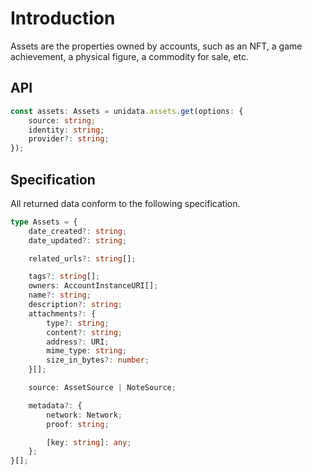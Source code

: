 # Introduction

Assets are the properties owned by accounts, such as an NFT, a game achievement, a physical figure, a commodity for sale, etc.

## API

```ts
const assets: Assets = unidata.assets.get(options: {
    source: string;
    identity: string;
    provider?: string;
});
```

## Specification

All returned data conform to the following specification.

```ts
type Assets = {
    date_created?: string;
    date_updated?: string;

    related_urls?: string[];

    tags?: string[];
    owners: AccountInstanceURI[];
    name?: string;
    description?: string;
    attachments?: {
        type?: string;
        content?: string;
        address?: URI;
        mime_type: string;
        size_in_bytes?: number;
    }[];

    source: AssetSource | NoteSource;

    metadata?: {
        network: Network;
        proof: string;

        [key: string]: any;
    };
}[];
```
